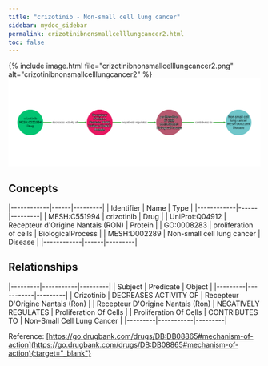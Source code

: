 ```yaml
---
title: "crizotinib - Non-small cell lung cancer"
sidebar: mydoc_sidebar
permalink: crizotinibnonsmallcelllungcancer2.html
toc: false 
---
```


{% include image.html file="crizotinibnonsmallcelllungcancer2.png" alt="crizotinibnonsmallcelllungcancer2" %}![Path Visualization](/images/crizotinibnonsmallcelllungcancer2.png)

## Concepts

|------------|------|---------|
| Identifier | Name | Type    |
|------------|------|---------|
| MESH:C551994 | crizotinib | Drug |
| UniProt:Q04912 | Recepteur d'Origine Nantais (RON) | Protein |
| GO:0008283 | proliferation of cells | BiologicalProcess |
| MESH:D002289 | Non-small cell lung cancer | Disease |
|------------|------|---------|

## Relationships

|---------|-----------|---------|
| Subject | Predicate | Object  |
|---------|-----------|---------|
| Crizotinib | DECREASES ACTIVITY OF | Recepteur D'Origine Nantais (Ron) |
| Recepteur D'Origine Nantais (Ron) | NEGATIVELY REGULATES | Proliferation Of Cells |
| Proliferation Of Cells | CONTRIBUTES TO | Non-Small Cell Lung Cancer |
|---------|-----------|---------|

Reference: [https://go.drugbank.com/drugs/DB:DB08865#mechanism-of-action](https://go.drugbank.com/drugs/DB:DB08865#mechanism-of-action){:target="_blank"}